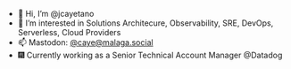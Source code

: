 - 👋 Hi, I’m @jcayetano
- 👀 I’m interested in Solutions Architecure, Observability, SRE, DevOps, Serverless, Cloud Providers
- 📫 Mastodon: [@caye@malaga.social](https://malaga.social/@caye)
- 🎆 Currently working as a Senior Technical Account Manager @Datadog

<!---
jcayetano/jcayetano is a ✨ special ✨ repository because its `README.md` (this file) appears on your GitHub profile.
You can click the Preview link to take a look at your changes.
--->
